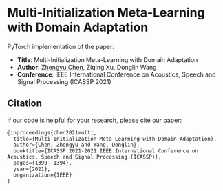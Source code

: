 # Multi-Initialization Meta-Learning with Domain Adaptation

PyTorch implementation of the paper:

* **Title**: Multi-Initialization Meta-Learning with Domain Adaptation
* **Author**: [Zhengyu Chen](https://chencsgit.github.io/), Ziqing Xu, Donglin Wang
* **Conference**:  IEEE International Conference on Acoustics, Speech and Signal Processing (ICASSP 2021)
  
 
## Citation

If our code is helpful for your research, please cite our paper:

```
@inproceedings{chen2021multi,
  title={Multi-Initialization Meta-Learning with Domain Adaptation},
  author={Chen, Zhengyu and Wang, Donglin},
  booktitle={ICASSP 2021-2021 IEEE International Conference on Acoustics, Speech and Signal Processing (ICASSP)},
  pages={1390--1394},
  year={2021},
  organization={IEEE}
}
```

